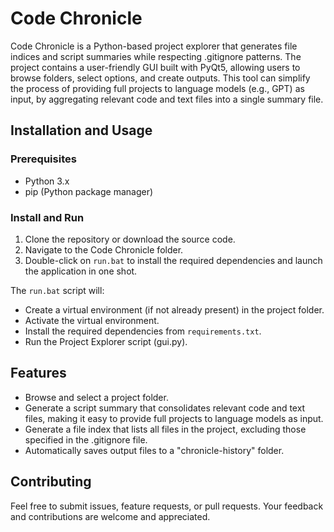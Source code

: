 # Code Chronicle

Code Chronicle is a Python-based project explorer that generates file indices and script summaries while respecting .gitignore patterns. The project contains a user-friendly GUI built with PyQt5, allowing users to browse folders, select options, and create outputs. This tool can simplify the process of providing full projects to language models (e.g., GPT) as input, by aggregating relevant code and text files into a single summary file.

## Installation and Usage

### Prerequisites

- Python 3.x
- pip (Python package manager)

### Install and Run

1. Clone the repository or download the source code.
2. Navigate to the Code Chronicle folder.
3. Double-click on `run.bat` to install the required dependencies and launch the application in one shot.

The `run.bat` script will:

- Create a virtual environment (if not already present) in the project folder.
- Activate the virtual environment.
- Install the required dependencies from `requirements.txt`.
- Run the Project Explorer script (gui.py).

## Features

- Browse and select a project folder.
- Generate a script summary that consolidates relevant code and text files, making it easy to provide full projects to language models as input.
- Generate a file index that lists all files in the project, excluding those specified in the .gitignore file.
- Automatically saves output files to a "chronicle-history" folder.

## Contributing

Feel free to submit issues, feature requests, or pull requests. Your feedback and contributions are welcome and appreciated.
